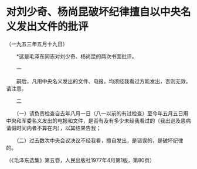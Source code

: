 # 对刘少奇、杨尚昆破坏纪律擅自以中央名义发出文件的批评  
（一九五三年五月十九日）  
  
　　*这是毛泽东同志对刘少奇、杨尚昆的两次书面批评。   
  
　　一   
  
　　嗣后，凡用中央名义发出的文件、电报，均须经我看过方能发出，否则无效。请注意。   
  
　　二   
  
　　（一）请负责检查自去年八月一日（八一以前的有过检查）至今年五月五日用中央和军委名义发出的电报和文件，是否有及有多少未经我看过的（我出巡及患病请假时间内者不算在内），以其结果告我；   
  
　　（二）过去数次中央会议决议不经我看，擅自发出，是错误的，是破坏纪律的。   
  
（《毛泽东选集》第五卷，人民出版社1977年4月第1版，第80页）   
  
  
   
  
　　   
  
  